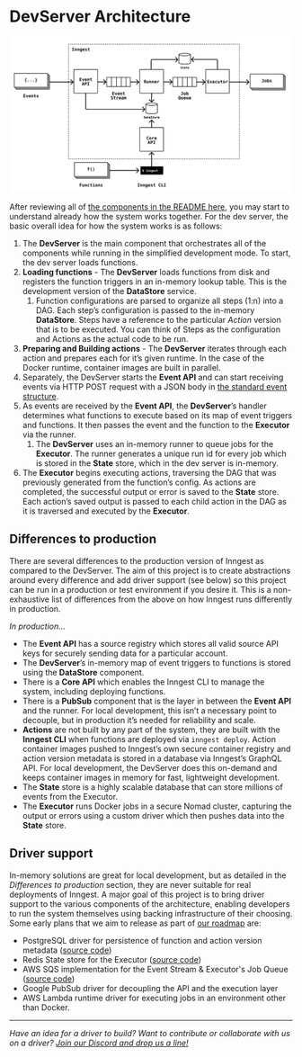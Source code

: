 # DevServer Architecture

<p align="center">
  <img src="../.github/assets/architecture-0.5.0.png" alt="Open Source Architecture" width="660" />
</p>

After reviewing all of [the components in the README here](../README.md), you may start to understand already how the system works together. For the dev server, the basic overall idea for how the system works is as follows:

1. The **DevServer** is the main component that orchestrates all of the components while running in the simplified development mode. To start, the dev server loads functions.
2. **Loading functions** - The **DevServer** loads functions from disk and registers the function triggers in an in-memory lookup table. This is the development version of the **DataStore** service.
   1. Function configurations are parsed to organize all steps (1:n) into a DAG. Each step’s configuration is passed to the in-memory **DataStore**. Steps have a reference to the particular _Action_ version that is to be executed. You can think of Steps as the configuration and Actions as the actual code to be run.
3. **Preparing and Building actions** - The **DevServer** iterates through each action and prepares each for it’s given runtime. In the case of the Docker runtime, container images are built in parallel.
4. Separately, the DevServer starts the **Event API** and can start receiving events via HTTP POST request with a JSON body in [the standard event structure](https://www.inngest.com/docs/event-format-and-structure).
5. As events are received by the **Event API**, the **DevServer**’s handler determines what functions to execute based on its map of event triggers and functions. It then passes the event and the function to the **Executor** via the runner.
   1. The **DevServer** uses an in-memory runner to queue jobs for the **Executor**. The runner generates a unique run id for every job which is stored in the **State** store, which in the dev server is in-memory.
6. The **Executor** begins executing actions, traversing the DAG that was previously generated from the function’s config. As actions are completed, the successful output or error is saved to the **State** store. Each action’s saved output is passed to each child action in the DAG as it is traversed and executed by the **Executor**.

## Differences to production

There are several differences to the production version of Inngest as compared to the DevServer. The aim of this project is to create abstractions around every difference and add driver support (see below) so this project can be run in a production or test environment if you desire it. This is a non-exhaustive list of differences from the above on how Inngest runs differently in production.

_In production…_

- The **Event API** has a source registry which stores all valid source API keys for securely sending data for a particular account.
- The **DevServer**’s in-memory map of event triggers to functions is stored using the **DataStore** component.
- There is a **Core API** which enables the Inngest CLI to manage the system, including deploying functions.
- There is a **PubSub** component that is the layer in between the **Event API** and the runner. For local development, this isn’t a necessary point to decouple, but in production it’s needed for reliability and scale.
- **Actions** are not built by any part of the system, they are built with the **Inngest CLI** when functions are deployed via `inngest deploy`. Action container images pushed to Inngest’s own secure container registry and action version metadata is stored in a database via Inngest’s GraphQL API. For local development, the DevServer does this on-demand and keeps container images in memory for fast, lightweight development.
- The **State** store is a highly scalable database that can store millions of events from the Executor.
- The **Executor** runs Docker jobs in a secure Nomad cluster, capturing the output or errors using a custom driver which then pushes data into the **State** store.

## Driver support

In-memory solutions are great for local development, but as detailed in the _Differences to production_ section, they are never suitable for real deployments of Inngest. A major goal of this project is to bring driver support to the various components of the architecture, enabling developers to run the system themselves using backing infrastructure of their choosing. Some early plans that we aim to release as part of [our roadmap](https://github.com/orgs/inngest/projects/1) are:

- PostgreSQL driver for persistence of function and action version metadata ([source code](/pkg/coredata/postgres))
- Redis State store for the Executor ([source code](/pkg/execution/state/redis_state))
- AWS SQS implementation for the Event Stream & Executor's Job Queue ([source code](/pkg/execution/queue/sqsqueue))
- Google PubSub driver for decoupling the API and the execution layer
- AWS Lambda runtime driver for executing jobs in an environment other than Docker.

---

_Have an idea for a driver to build? Want to contribute or collaborate with us on a driver? [Join our Discord and drop us a line!](https://www.inngest.com/discord)_
